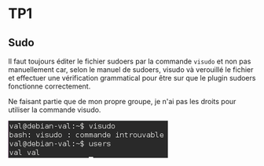TP1
========

## Sudo

Il faut toujours éditer le fichier sudoers par la commande `visudo` et non pas manuellement car, selon le manuel de sudoers, visudo và verouillé le fichier et effectuer une vérification grammatical pour être sur que le plugin sudoers fonctionne correctement.

Ne faisant partie que de mon propre groupe, je n'ai pas les droits pour utiliser la commande visudo.

![Message d'erreur de visudo](https://raw.githubusercontent.com/vfo1409/fariaoliveira_valentin_linux2/master/img/sudo.png "Message d'erreur de visudo")
